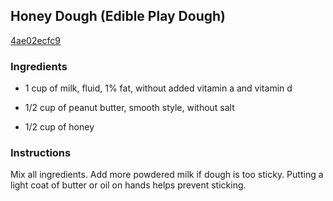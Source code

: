 ## Honey Dough (Edible Play Dough)

[4ae02ecfc9](https://cookpad.com/us/recipes/332884-honey-dough-edible-play-dough)

### Ingredients

 - 1 cup of milk, fluid, 1% fat, without added vitamin a and vitamin d

 - 1/2 cup of peanut butter, smooth style, without salt

 - 1/2 cup of honey

### Instructions

Mix all ingredients. Add more powdered milk if dough is too sticky. Putting a light coat of butter or oil on hands helps prevent sticking.